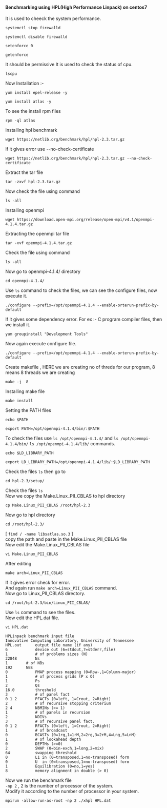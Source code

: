 #### Benchmarking using HPL(High Performance Linpack) on centos7
It is used to cheeck the system performance.
```
systemctl stop firewalld
```
```
systemctl disable firewalld
```
```
setenforce 0
```
```
getenforce
```
It should be permissive
It is used to check the status of cpu.
```
lscpu
```
Now Installation :-
```
yum install epel-release -y
```
```
yum install atlas -y
```
To see the install rpm files
```
rpm -ql atlas
```
Installing hpl benchmark
```
wget https://netlib.org/benchmark/hpl/hpl-2.3.tar.gz
```
If it gives error use --no-check-certificate
```
wget https://netlib.org/benchmark/hpl/hpl-2.3.tar.gz --no-check-certificate
```
Extract the tar file
```
tar -zxvf hpl-2.3.tar.gz
```
Now check the file using command
```
ls -all
```
Installing openmpi
```
wget https://download.open-mpi.org/release/open-mpi/v4.1/openmpi-4.1.4.tar.gz
```
Extracting the openmpi tar file
```
tar -xvf openmpi-4.1.4.tar.gz
```
Check the file using command
```
ls -all
```
Now go to openmpi-4.1.4/ directory 
```
cd openmpi-4.1.4/
```
Use ```ls``` command to check the files, we can see the configure files, now execute it.
```
./configure --prefix=/opt/openmpi-4.1.4 --enable-orterun-prefix-by-default
```
If it gives some dependency error. For ex :- C program compiler  files,  then we install it.
```
yum groupinstall "Development Tools"
```
Now again execute configure file.
```
./configure --prefix=/opt/openmpi-4.1.4 --enable-orterun-prefix-by-default
```
Create makefile , HERE we are creating no of threds for our program, 8 means 8 threads we are creating
```
make -j  8
```
Installing make file
```
make install
```
Setting the PATH files
```
echo $PATH
```
```
export PATH=/opt/openmpi-4.1.4/bin/:$PATH
```
To check the files use ```ls /opt/openmpi-4.1.4/``` and ```ls /opt/openmpi-4.1.4/bin/``` ```ls /opt/openmpi-4.1.4/lib/``` commands.
```
echo $LD_LIBRARY_PATH
```
```
export LD_LIBRARY_PATH=/opt/openmpi-4.1.4/lib/:$LD_LIBRARY_PATH
```
Check the files ```ls``` then go to 
```
cd hpl-2.3/setup/
```
Check the files ```ls``` <br>
Now we copy the Make.Linux_PII_CBLAS to hpl directory
```
cp Make.Linux_PII_CBLAS /root/hpl-2.3
```
Now go to hpl directory
```
cd /root/hpl-2.3/
```
[ ```find / -name libsatlas.so.3``` ]<br>
copy the path and paste in the Make.Linux_PII_CBLAS file<br>
Now edit the Make.Linux_PII_CBLAS file
```
vi Make.Linux_PII_CBLAS
```
After editing 
```
make arch=Linux_PII_CBLAS
```
If it gives error check for error.<br>
And again run ```make arch=Linux_PII_CBLAS``` command. <br>
Now go to Linux_PII_CBLAS directory.
```
cd /root/hpl-2.3/bin/Linux_PII_CBLAS/
```
Use ```ls``` command to see the files. <br>
Now edit the HPL.dat file.
```
vi HPL.dat
```
```
HPLinpack benchmark input file
Innovative Computing Laboratory, University of Tennessee
HPL.out      output file name (if any)
6            device out (6=stdout,7=stderr,file)
1            # of problems sizes (N)
22848	     Ns
1	     # of NBs
192	     NBs
0            PMAP process mapping (0=Row-,1=Column-major)
1            # of process grids (P x Q)
1            Ps
2            Qs
16.0         threshold
3            # of panel fact
0 1 2        PFACTs (0=left, 1=Crout, 2=Right)
2            # of recursive stopping criterium
2 4          NBMINs (>= 1)
1            # of panels in recursion
2            NDIVs
3            # of recursive panel fact.
0 1 2        RFACTs (0=left, 1=Crout, 2=Right)
1            # of broadcast
0            BCASTs (0=1rg,1=1rM,2=2rg,3=2rM,4=Lng,5=LnM)
1            # of lookahead depth
0            DEPTHs (>=0)
2            SWAP (0=bin-exch,1=long,2=mix)
64           swapping threshold
0            L1 in (0=transposed,1=no-transposed) form
0            U  in (0=transposed,1=no-transposed) form
1            Equilibration (0=no,1=yes)
8            memory alignment in double (> 0)
```
Now we run the benchmark file<br>
```-np 2``` , 2 is the number of processor of the system.<br>
Modify it according to the number of processor in your system.
```
mpirun -allow-run-as-root -np 2 ./xhpl HPL.dat
```




